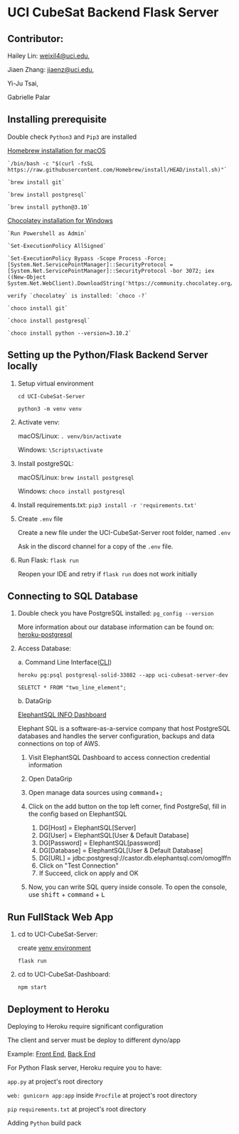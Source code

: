 # UCI CubeSat Backend Flask Server

## Contributor:

Hailey Lin: weixil4@uci.edu,

Jiaen Zhang: jiaenz@uci.edu,

Yi-Ju Tsai, 

Gabrielle Palar

## Installing prerequisite

Double check `Python3` and `Pip3` are installed

[Homebrew installation for macOS](https://brew.sh/)

    `/bin/bash -c "$(curl -fsSL https://raw.githubusercontent.com/Homebrew/install/HEAD/install.sh)"`

    `brew install git`

    `brew install postgresql`

    `brew install python@3.10`

[Chocolatey installation for Windows](https://chocolatey.org/install)

    `Run Powershell as Admin`

    `Set-ExecutionPolicy AllSigned`

    `Set-ExecutionPolicy Bypass -Scope Process -Force; [System.Net.ServicePointManager]::SecurityProtocol = [System.Net.ServicePointManager]::SecurityProtocol -bor 3072; iex ((New-Object System.Net.WebClient).DownloadString('https://community.chocolatey.org/install.ps1'))`

    verify `chocolatey` is installed: `choco -?`

    `choco install git`

    `choco install postgresql`

    `choco install python --version=3.10.2`

## Setting up the Python/Flask Backend Server locally

1. Setup virtual environment

    `cd UCI-CubeSat-Server`

    `python3 -m venv venv`


2. Activate venv: 

    macOS/Linux: `. venv/bin/activate`

    Windows: `\Scripts\activate`


3. Install postgreSQL:

   macOS/Linux: `brew install postgresql`

   Windows: `choco install postgresql`


4. Install requirements.txt: `pip3 install -r 'requirements.txt'`


5. Create `.env` file
    
    Create a new file under the UCI-CubeSat-Server root folder, named `.env`

    Ask in the discord channel for a copy of the `.env` file.


6. Run Flask: `flask run`

    Reopen your IDE and retry if `flask run` does not work initially

## Connecting to SQL Database

1. Double check you have PostgreSQL installed: `pg_config --version`

    More information about our database information can be found on: [heroku-postgresql](https://devcenter.heroku.com/articles/heroku-postgresql)


2. Access Database:
    
    a. Command Line Interface([CLI](https://devcenter.heroku.com/articles/heroku-cli))

       heroku pg:psql postgresql-solid-33882 --app uci-cubesat-server-dev
       
       SELETCT * FROM "two_line_element"; 

    b. DataGrip

   [ElephantSQL INFO Dashboard](https://api.elephantsql.com/console/67aa07b9-8289-4754-a566-920acca61de2/details?)
   
   Elephant SQL is a software-as-a-service company that host PostgreSQL databases and handles the server configuration, backups and data connections on top of AWS. 

   1. Visit ElephantSQL Dashboard to access connection credential information 
   
   2. Open DataGrip 
   
   3. Open manage data sources using <kbd>command</kbd>+<kbd>;</kbd>
   
   4. Click on the add button on the top left corner, find PostgreSql, fill in the config based on ElephantSQL
      1. DG[Host] = ElephantSQL[Server]
      2. DG[User] = ElephantSQL[User & Default Database]
      3. DG[Password] = ElephantSQL[password]
      4. DG[Database] = ElephantSQL[User & Default Database]
      5. DG[URL] = jdbc:postgresql://castor.db.elephantsql.com/omoglffn
      6. Click on "Test Connection" 
      7. If Succeed, click on apply and OK
      
   5. Now, you can write SQL query inside console. To open the console, use <kbd>shift</kbd> + <kbd>command</kbd> + <kbd>L</kbd> 


## Run FullStack Web App
1. cd to UCI-CubeSat-Server:

   create [venv environment](https://github.com/UCI-CubeSat/UCI-CubeSat-Server#setting-up-the-pythonflask-backend-server-locally)

   `flask run`
2. cd to UCI-CubeSat-Dashboard:

   `npm start`


## Deployment to Heroku

Deploying to Heroku require significant configuration

The client and server must be deploy to different dyno/app

Example: [Front End](https://uci-cubesat-dashboard.herokuapp.com/), [Back End](https://uci-cubesat-server.herokuapp.com/)

For Python Flask server, Heroku require you to have:

`app.py` at project's root directory

`web: gunicorn app:app` inside `Procfile` at project's root directory

`pip` `requirements.txt` at project's root directory

Adding `Python` build pack
